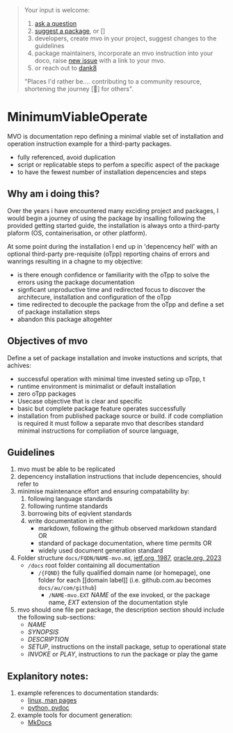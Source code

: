 > Your input is welcome:
> 1. [ask a question][1] 
> 1. [suggest a package][2], or []
> 1. developers, create mvo in your project, suggest changes to the guidelines
> 1. package maintainers, incorporate an mvo instruction into your doco, raise [new issue][3] with a link to your mvo.
> 1. or reach out to [dank8][4]
>  
> "Places I'd rather be.... contributing to a community resource, shortening the journey [:checkered_flag:] for others". 

# MinimumViableOperate
MVO is documentation repo defining a minimal viable set of installation and operation instruction example for a third-party packages.

- fully referenced, avoid duplication
- script or replicatable steps to perfom a specific aspect of the package
- to have the fewest number of installation depencencies and steps 

## Why am i doing this?
Over the years i have encountered many exciding project and packages, I would begin a journey of using the package by insalling following the provided getting started guide, the installation is always onto a third-party plaform (OS, containerisation, or other platform).

At some point during the installation I end up in 'depencency hell' with an optional third-party pre-requisite (oTpp) reporting chains of errors and wanrings resulting in a chagne to my objective:
- is there enough confidence or familiarity with the oTpp to solve the errors using the package documentation
- signficant unproductive time and redirected focus to discover the architecure, installation and configuration of the oTpp
- time redirected to decouple the package from the oTpp and define a set of package installation steps
- abandon this package altogehter

## Objectives of mvo
Define a set of package installation and invoke instuctions and scripts, that achives:
- successful operation with minimal time invested seting up oTpp, t
- runtime environment is minimalist or default installation
- zero oTpp packages
- Usecase objective that is clear and specific 
- basic but complete package feature operates successfully
- installation from published package source or build. if code compliation is required it must follow a separate mvo that describes standard minimal instructions for compliation of source language,

## Guidelines
1. mvo must be able to be replicated
1. depencency installation instructions that include depencencies, should refer to 
1. minimise maintenance effort and ensuring compatability by:
   1. following language standards
   1. following runtime standards
   1. borrowing bits of eqivlent standards
   1. write documentation in either:
      - markdown, following the github observed markdown standard OR 
      - standard of package documentation, where time permits OR
      - widely used document generation standard 
1. Folder structure  `docs/FQDN/NAME-mvo.md`, [ietf.org, 1987][5], [oracle.org, 2023][6] 
   - `/docs`  root folder containing all documentation
     - `/{FQND}` the fully qualified domain name (or homepage), one folder for each [[domain label]] (i.e. github.com.au becomes `docs/au/com/github`) 
       - `/NAME-mvo.EXT` *NAME* of the exe invoked, or the package name, *EXT* extension of the documentation style
1. mvo should one file per package, the description section should include the following sub-sections:
   - *NAME* 
   - *SYNOPSIS*
   - *DESCRIPTION*
   - *SETUP*, instructions on the install package, setup to operational state
   - *INVOKE* or *PLAY*, instructions to run the package or play the game

## Explanitory notes:

1. example references to documentation standards:
   - [linux, man pages][4011]
   - [python, pydoc][4012]
1. example tools for document generation:
   - [MkDocs][4021]

  [1]: https://github.com/dank8/MinimumViableOperation/issues/new?assignees=dank8&labels=question&projects=&template=questions-and-feedback.md&title=%5BQ%3A%5D+%3Cask+your+question%3E
  [2]: https://github.com/dank8/MinimumViableOperation/issues/new?assignees=dank8&labels=question&projects=&template=questions-and-feedback.md&title=%5BQ%3A%5D+%3Cask+your+question%3E
  [3]: https://github.com/dank8/MinimumViableOperation/issues/new?assignees=dank8&labels=enhancement&projects=&template=feature_request.md&title=
  [4]: https://github.com/dank8
  [5]:  https://datatracker.ietf.org/doc/html/rfc1034#section-3.1
  [6]: https://docs.oracle.com/javase/specs/jls/se6/html/packages.html#7.7
  [4011]: https://man7.org/linux/man-pages/man7/man-pages.7.html
  [4012]: https://docs.python.org/3/library/pydoc.html
  [4021]: https://www.mkdocs.org/
